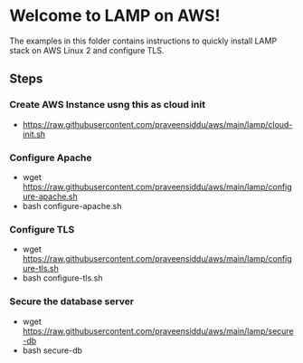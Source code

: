 # Welcome to LAMP on AWS!

The examples in this folder contains instructions to quickly install LAMP stack on AWS Linux 2 and configure TLS. 
## Steps
###  Create AWS Instance usng this as cloud init  
- https://raw.githubusercontent.com/praveensiddu/aws/main/lamp/cloud-init.sh
###  Configure Apache 
- wget https://raw.githubusercontent.com/praveensiddu/aws/main/lamp/configure-apache.sh
- bash configure-apache.sh
###  Configure TLS
- wget https://raw.githubusercontent.com/praveensiddu/aws/main/lamp/configure-tls.sh
- bash configure-tls.sh
###  Secure the database server
- wget https://raw.githubusercontent.com/praveensiddu/aws/main/lamp/secure-db
- bash secure-db
